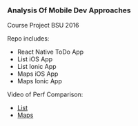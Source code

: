 ### Analysis Of Mobile Dev Approaches
Course Project
BSU 2016 

Repo includes:
* React Native ToDo App
* List iOS App
* List Ionic App
* Maps iOS App
* Maps Ionic App

Video of Perf Comparison:
* [List](https://vimeo.com/167622123) 
* [Maps](https://vimeo.com/167622675)
